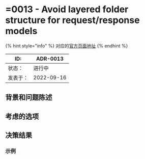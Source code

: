 # =0013 - Avoid layered folder structure for request/response models

{% hint style="info" %}
对应的[官方页面地址](https://contributing.bitwarden.com/architecture/adr/avoid-layered-folder-structure)
{% endhint %}

| ID:  | ADR-0013   |
| ---- | ---------- |
| 状态：  | 进行中        |
| 发表于： | 2022-09-16 |

## 背景和问题陈述​ <a href="#context-and-problem-statement" id="context-and-problem-statement"></a>

## 考虑的选项​ <a href="#considered-options" id="considered-options"></a>

## 决策结果​ <a href="#decision-outcome" id="decision-outcome"></a>

### 示例​ <a href="#example" id="example"></a>
